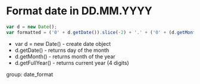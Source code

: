 # Format date in DD.MM.YYYY

```javascript
var d = new Date();
var formatted = ('0' + d.getDate()).slice(-2) + '.' + ('0' + (d.getMonth()+1)).slice(-2) + '.' + d.getFullYear();
```

- var d = new Date() - create date object
- d.getDate() - returns day of the month
- d.getMonth() - returns month of the year
- d.getFullYear() - returns current year (4 digits)

group: date_format
